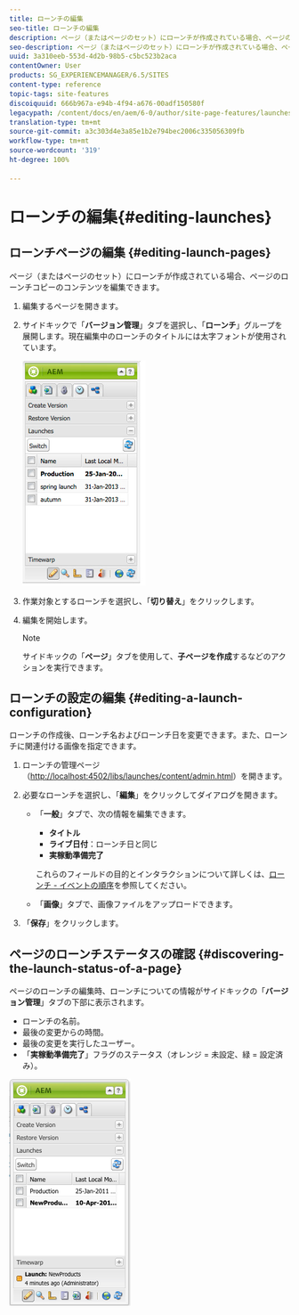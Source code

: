 ```yaml
---
title: ローンチの編集
seo-title: ローンチの編集
description: ページ（またはページのセット）にローンチが作成されている場合、ページのローンチコピーのコンテンツを編集できます。
seo-description: ページ（またはページのセット）にローンチが作成されている場合、ページのローンチコピーのコンテンツを編集できます。
uuid: 3a310eeb-553d-4d2b-98b5-c5bc523b2aca
contentOwner: User
products: SG_EXPERIENCEMANAGER/6.5/SITES
content-type: reference
topic-tags: site-features
discoiquuid: 666b967a-e94b-4f94-a676-00adf150580f
legacypath: /content/docs/en/aem/6-0/author/site-page-features/launches
translation-type: tm+mt
source-git-commit: a3c303d4e3a85e1b2e794bec2006c335056309fb
workflow-type: tm+mt
source-wordcount: '319'
ht-degree: 100%

---
```



# ローンチの編集{#editing-launches}

## ローンチページの編集 {#editing-launch-pages}

ページ（またはページのセット）にローンチが作成されている場合、ページのローンチコピーのコンテンツを編集できます。

1. 編集するページを開きます。
1. サイドキックで「**バージョン管理**」タブを選択し、「**ローンチ**」グループを展開します。現在編集中のローンチのタイトルには太字フォントが使用されています。

   ![chlimage_1-13](assets/chlimage_1-13.jpeg)

1. 作業対象とするローンチを選択し、「**切り替え**」をクリックします。
1. 編集を開始します。

   >[!NOTE]
   >
   >サイドキックの「**ページ**」タブを使用して、**子ページを作成**&#x200B;するなどのアクションを実行できます。

## ローンチの設定の編集 {#editing-a-launch-configuration}

ローンチの作成後、ローンチ名およびローンチ日を変更できます。また、ローンチに関連付ける画像を指定できます。

1. ローンチの管理ページ（[http://localhost:4502/libs/launches/content/admin.html](http://localhost:4502/libs/launches/content/admin.html)）を開きます。

1. 必要なローンチを選択し、「**編集**」をクリックしてダイアログを開きます。

   * 「**一般**」タブで、次の情報を編集できます。

      * **タイトル**
      * **ライブ日付**：ローンチ日と同じ
      * **実稼動準備完了**

      これらのフィールドの目的とインタラクションについて詳しくは、[ローンチ - イベントの順序](/help/sites-authoring/launches.md#launches-the-order-of-events)を参照してください。

   * 「**画像**」タブで、画像ファイルをアップロードできます。


1. 「**保存**」をクリックします。

## ページのローンチステータスの確認 {#discovering-the-launch-status-of-a-page}

ページのローンチの編集時、ローンチについての情報がサイドキックの「**バージョン管理**」タブの下部に表示されます。

* ローンチの名前。
* 最後の変更からの時間。
* 最後の変更を実行したユーザー。
* 「**実稼動準備完了**」フラグのステータス（オレンジ = 未設定、緑 = 設定済み）。

![chlimage_1-186](assets/chlimage_1-186.png)


